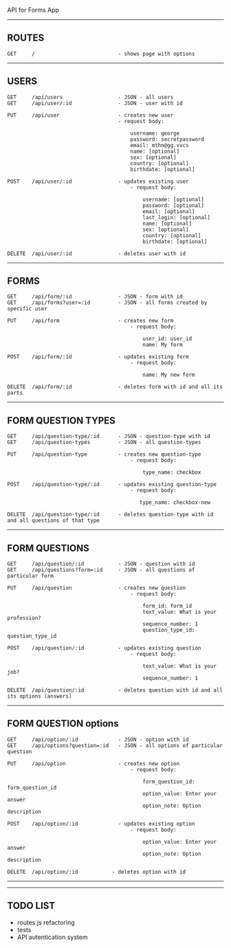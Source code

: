 API for Forms App

------------------------------------------------------------
ROUTES
------------------------------------------------------------

    GET     /                           - shows page with options

------
USERS
------

    GET     /api/users                  - JSON - all users
    GET     /api/user/:id               - JSON - user with id

    PUT     /api/user                   - creates new user
                                        - request body:

                                            username: george
                                            password: secretpassword
                                            email: mthn@gg.vvcs
                                            name: [optional]
                                            sex: [optional]
                                            country: [optional]
                                            birthdate: [optional]

    POST    /api/user/:id               - updates existing user
                                            - request body:

                                                username: [optional]
                                                password: [optional]
                                                email: [optional]
                                                last_login: [optional]
                                                name: [optional]
                                                sex: [optional]
                                                country: [optional]
                                                birthdate: [optional]

    DELETE  /api/user/:id               - deletes user with id

------
FORMS
------

    GET     /api/form/:id               - JSON - form with id
    GET     /api/forms?user=:id         - JSON - all forms created by specific user

    PUT     /api/form                   - creates new form
                                            - request body:

                                                user_id: user_id
                                                name: My form

    POST    /api/form/:id               - updates existing form
                                            - request body:

                                                name: My new form

    DELETE  /api/form/:id               - deletes form with id and all its parts


------
FORM QUESTION TYPES
------

    GET     /api/question-type/:id      - JSON - question-type with id
    GET     /api/question-types         - JSON - all question-types

    PUT     /api/question-type          - creates new question-type
                                            - request body:

                                                type_name: checkbox

    POST    /api/question-type/:id      - updates existing question-type
                                            - request body:

                                               type_name: checkbox-new

    DELETE  /api/question-type/:id      - deletes question-type with id and all questions of that type


------
FORM QUESTIONS
------

    GET     /api/question/:id           - JSON - question with id
    GET     /api/questions?form=:id     - JSON - all questions of particular form

    PUT     /api/question               - creates new question
                                            - request body:

                                                form_id: form_id
                                                text_value: What is your profession?
                                                sequence_number: 1
                                                question_type_id: question_type_id

    POST    /api/question/:id           - updates existing question
                                            - request body:

                                                text_value: What is your job?
                                                sequence_number: 1

    DELETE  /api/question/:id           - deletes question with id and all its options (answers)


------
FORM QUESTION options
------

    GET     /api/option/:id             - JSON - option with id
    GET     /api/options?question=:id   - JSON - all options of particular question

    PUT     /api/option                 - creates new option
                                            - request body:

                                                form_question_id: form_question_id
                                                option_value: Enter your answer
                                                option_note: Option description

    POST    /api/option/:id             - updates existing option
                                            - request body:

                                                option_value: Enter your answer
                                                option_note: Option description

    DELETE  /api/option/:id           - deletes option with id


------------------------------------------------------------
------------------------------------------------------------
TODO LIST
------------------------------------------------------------

- routes.js refactoring
- tests
- API autentication system
